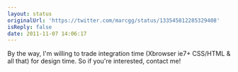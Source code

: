 ```yaml
---
layout: status
originalUrl: 'https://twitter.com/marcgg/status/133545812285329408'
isReply: false
date: 2011-11-07 14:06:17
---
```


By the way, I'm willing to trade integration time (Xbrowser ie7+ CSS/HTML & all that) for design time. So if you're interested, contact me!
